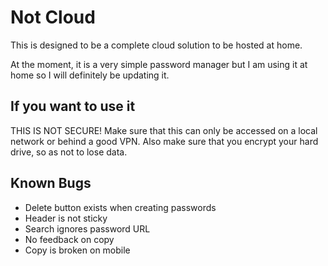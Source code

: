 # Not Cloud

This is designed to be a complete cloud solution to be hosted at home.

At the moment, it is a very simple password manager but I am using it at home so I will definitely be updating it.

## If you want to use it

THIS IS NOT SECURE! Make sure that this can only be accessed on a local network or behind a good VPN. Also make sure that you encrypt your hard drive, so as not to lose data.

## Known Bugs

- Delete button exists when creating passwords
- Header is not sticky
- Search ignores password URL
- No feedback on copy
- Copy is broken on mobile